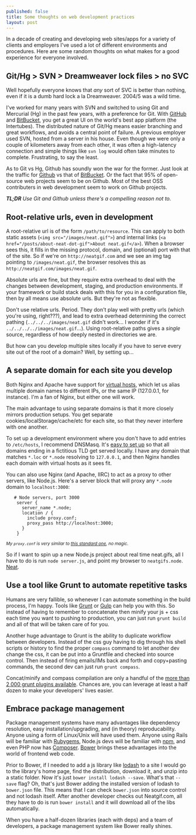 ```yaml
---
published: false
title: Some thoughts on web development practices
layout: post
---
```


In a decade of creating and developing web sites/apps for a variety of clients and employers I've used a lot of different environments and procedures. Here are some random thoughts on what makes for a good experience for everyone involved.

## Git/Hg > SVN > Dreamweaver lock files > no SVC

Well hopefully everyone knows that *any* sort of SVC is better than nothing, even if it is a dumb hard lock a la Dreamweaver. 2004/5 was a wild time.

I've worked for many years with SVN and switched to using Git and Mercurial (Hg) in the past few years, with a preference for Git. With [GitHub][] and [BitBucket][], you get a great UI on the world's best app platform (the Intertubes). The distributed nature of Git/Hg means easier branching and great workflows, and avoids a central point of failure. A previous employer used SVN, hosted from a server in his house. Even though we were only a couple of kilometers away from each other, it was often a high-latency connection and simple things like `svn log` would often take minutes to complete. Frustrating, to say the least.

As to Git vs Hg, Github has soundly won the war for the former. Just look at the traffic for [Github][0] vs that of [BitBucket][1]. Or the fact that 95% of open-source web projects seem to be on Github. Most of the best OSS contributers in web development seem to work on Github projects.

***TL;DR** Use Git and Github unless there's a compelling reason not to.*

[Github]: https://github.com
[BitBucket]: https://bitbucket.com

[0]: http://www.alexa.com/siteinfo/github.com
[1]: http://www.alexa.com/siteinfo/bitbucket.org

## Root-relative urls, even in development

A root-relative url is of the form `/path/to/resource`. This can apply to both static assets (`<img src="/images/neat.gif">`) and internal links (`<a href="/posts/about-neat-dot-gif">About neat.gif</a>`). When a browser sees this, it fills in the missing protocol, domain, and (optional) port with that of the site. So if we're on `http://neatgif.com` and we see an img tag pointing to `/images/neat.gif`, the browser resolves this as `http://neatgif.com/images/neat.gif`.

Absolute urls are fine, but they require extra overhead to deal with the changes between development, staging, and production environments. If your framework or build stack deals with this for you in a configuration file, then by all means use absolute urls. But they're not as flexible.

Don't use relative urls. Period. They don't play well with pretty urls (which you're using, right???), and lead to extra overhead determining the correct pathing (`../../../images/neat.gif` didn't work... I wonder if it's `../../../../images/neat.gif`...). Using root-relative paths gives a *single* source, regardless of how deeply nested in directories we are.

But how can you develop multiple sites locally if you have to serve every site out of the root of a domain? Well, by setting up...

## A separate domain for each site you develop

Both Nginx and Apache have support for [virtual hosts][10], which let us alias multiple domain names to different IPs, or the same IP (127.0.0.1, for instance). I'm a fan of Nginx, but either one will work.

The main advantage to using separate domains is that it more closely mirrors production setups. You get separate cookies/localStorage/cache/etc for each site, so that they never interfere with one another.

To set up a development environment where you don't have to add entries to `/etc/hosts`, I recommend DNSMasq. It's [easy to set up][11] so that all domains ending in a fictitious TLD get served locally. I have any domain that matches `*.loc` or `*.node` resolving to `127.0.0.1`, and then Nginx handles each domain with virtual hosts as it sees fit.

You can also use Nginx (and Apache, IIRC) to act as a proxy to other servers, like Node.js. Here's a server block that will proxy any `*.node` domain to `localhost:3000`:

```
   # Node servers, port 3000
    server {
      server_name *.node;
      location / {
        include proxy.conf;
        proxy_pass http://localhost:3000;
      }
    }
```
<small><em>My `proxy.conf` is very similar to [this standard one][12], no magic.</em></small>


So if I want to spin up a new Node.js project about real time neat.gifs, all I have to do is run `node server.js`, and point my browser to `neatgifs.node`. [Neat][14].


[10]: http://en.wikipedia.org/wiki/Virtual_hosting
[11]: http://daniel.hahler.de/easy-dns-wildcard-setup-for-local-domains-using-dnsmasq
[12]: http://wiki.nginx.org/FullExample#proxy_conf
[14]: http://i.imgur.com/OtHkTz1.gif

## Use a tool like Grunt to automate repetitive tasks

Humans are very fallible, so whenever I can automate something in the build process, I'm happy. Tools like [Grunt][] or [Gulp][] can help you with this. So instead of having to remember to concatenate then minify your js + css each time you want to pushing to production, you can just run `grunt build` and all of that will be taken care of for you.

Another huge advantage to Grunt is the ability to duplicate workflow between developers. Instead of the css guy having to dig through his shell scripts or history to find the proper `compass` command to let another dev change the css, it can be put into a Gruntfile and checked into source control. Then instead of firing emails/IMs back and forth and copy+pasting commands, the second dev can just run `grunt compass`.

Concat/minify and compass compilation are only a handful of the [more than 2,000 grunt plugins available][20]. Chances are, you can leverage at least a half dozen to make your developers' lives easier.

[Grunt]:http://gruntjs.com/
[Gulp]:http://gulpjs.com/
[20]: http://gruntjs.com/plugins

## Embrace package management

Package management systems have many advantages like dependency resolution, easy installation/upgrading, and (in theory) reproducability. Anyone using a form of Linux/Unix will have used them. Anyone using Rails will be familiar with [Rubygems][], Node.js devs will be familiar with [npm][], and even PHP now has [Composer][]. [Bower][] brings these advantages into the world of frontend web code.

Prior to Bower, if I needed to add a js library like [lodash][] to a site I would go to the library's home page, find the distribution, download it, and unzip into a static folder. Now it's just `bower install lodash --save`. What's that `--save` flag? Oh, that's just Bower adding the installed version of lodash to `bower.json` file. This means that I can check `bower.json` into source control and not lodash itself. After another developer checks out Neatgif.com, all they have to do is run `bower install` and it will download all of the libs automatically.

When you have a half-dozen libraries (each with deps) and a team of developers, a package management system like Bower really shines.

[Rubygems]: http://rubygems.org/
[Composer]: http://getcomposer.org/
[Bower]: http://bower.io
[npm]: http://npmjs.org
[lodash]: http://lodash.com/